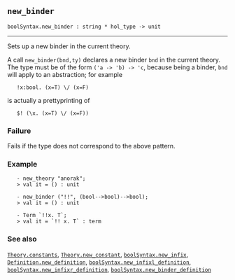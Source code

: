 ## `new_binder`

``` hol4
boolSyntax.new_binder : string * hol_type -> unit
```

------------------------------------------------------------------------

Sets up a new binder in the current theory.

A call `new_binder(bnd,ty)` declares a new binder `bnd` in the current
theory. The type must be of the form `('a -> 'b) -> 'c`, because being a
binder, `bnd` will apply to an abstraction; for example

``` hol4
   !x:bool. (x=T) \/ (x=F)
```

is actually a prettyprinting of

``` hol4
   $! (\x. (x=T) \/ (x=F))
```

### Failure

Fails if the type does not correspond to the above pattern.

### Example

``` hol4
   - new_theory "anorak";
   > val it = () : unit

   - new_binder ("!!", (bool-->bool)-->bool);
   > val it = () : unit

   - Term `!!x. T`;
   > val it = `!! x. T` : term
```

### See also

[`Theory.constants`](#Theory.constants),
[`Theory.new_constant`](#Theory.new_constant),
[`boolSyntax.new_infix`](#boolSyntax.new_infix),
[`Definition.new_definition`](#Definition.new_definition),
[`boolSyntax.new_infixl_definition`](#boolSyntax.new_infixl_definition),
[`boolSyntax.new_infixr_definition`](#boolSyntax.new_infixr_definition),
[`boolSyntax.new_binder_definition`](#boolSyntax.new_binder_definition)
